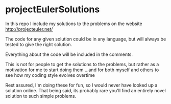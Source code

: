 projectEulerSolutions
=========

In this repo I include my solutions to the problems on the website http://projecteuler.net/

The code for any given solution could be in any language,
but will always be tested to give the right solution.

Everything about the code will be included in the comments.

This is not for people to get the solutions to the problems,
but rather as a motivation for me to start doing them
...and for both myself and others to see how my coding style evolves overtime

Rest assured, I'm doing these for fun, so I would never have looked up a solution online.
That being said, its probably rare you'll find an entirely novel solution to such simple problems.